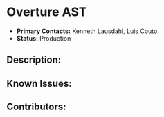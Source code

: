 # Overture AST
- **Primary Contacts:**
  Kenneth Lausdahl, Luis Couto
- **Status:**
  Production

## Description:


## Known Issues:


## Contributors:


